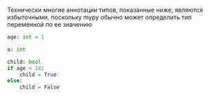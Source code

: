 
Технически многие аннотации типов, показанные ниже, являются избыточными, поскольку mypy обычно может определить тип переменной по ее значению

```python
age: int = 1

a: int

child: bool
if age < 18:
    child = True
else:
    child = False
```
